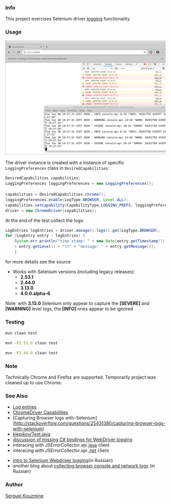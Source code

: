 ### Info
This project exercises Selenium driver [logging](https://code.google.com/p/selenium/wiki/Logging) functionality.

### Usage

![Ubuntu Example](https://github.com/sergueik/remote_browser_logs/blob/master/screenshots/browser_logs.png)

The driver instance is created with a instance of specific `LoggingPreferences` class in `DesiredCapabilities`:

```java
DesiredCapabilities capabilities;
LoggingPreferences loggingPreferences = new LoggingPreferences();

capabilities = DesiredCapabilities.chrome();
loggingPreferences.enable(LogType.BROWSER, Level.ALL);
capabilities.setCapability(CapabilityType.LOGGING_PREFS, loggingPreferences);
driver = new ChromeDriver(capabilities);
```
At the end of the test collect the logs:
```java
LogEntries logEntries = driver.manage().logs().get(LogType.BROWSER);
for (LogEntry entry : logEntries) {
	System.err.println("time stamp: " + new Date(entry.getTimestamp()) + "\t" + "log level: "
	+ entry.getLevel() + "\t" + "message: " + entry.getMessage());
	}
```
for more details see the source

* Works with Selenium versions (including legacy releases):
  - __2.53.1__
  - __2.44.0__
  - __3.13.0__
  - __4.0.0.alpha-6__

Note: with __3.13.0__ Selenium only appear to capture the __[SEVERE]__ and __[WARNING]__ level logs,
the __[INFO]__ ones appear to be ignored

### Testing

```sh
mvn clean test
```
```sh
mvn -P2.53.0 clean test
```
```sh
mvn -P2.44.0 clean test
```
### Note
Technically Chrome and Firefox are supported. Temporarily project was cleaned up to use Chrome.

### See Also
 - [Log entries](https://logentries.com/doc/java/)
 - [ChromeDriver Capabilities ](https://sites.google.com/a/chromium.org/chromedriver/capabilities)
 - [Capturing Browser logs with-Selenium] (http://stackoverflow.com/questions/25431380/capturing-browser-logs-with-selenium)
 - [klepikov/Test.java](https://gist.github.com/klepikov/5457750)
 - [discussion of missing C# bindings for WebDriver logging](https://code.google.com/p/selenium/issues/detail?id=6832)
 - interacing with JSErrorCollector.xpi [java](https://github.com/mguillem/JSErrorCollector) client
 - interacing with JSErrorCollector.xpi [.net](https://github.com/protectedtrust/JSErrorCollector.NET) client
 * [intro to Selenium Webdriver logging](https://comaqa.gitbook.io/selenium-webdriver-lectures/selenium-webdriver.-problemnye-momenty/loggirovanie-v-selenium-webdriver)(in Russian)
 * another blog about [collecting browser console and network logs](https://automated-testing.info/t/logi-brauzera-so-vkladok-network-i-console-i-dobavlenie-ih-v-allure/24130) (in Russian)

### Author
[Serguei Kouzmine](kouzmine_serguei@yahoo.com)

